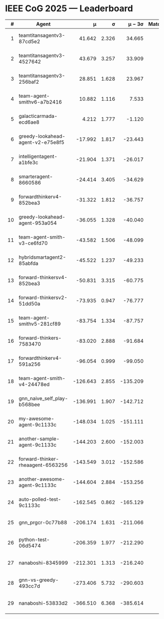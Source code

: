 # IEEE CoG 2025 — Leaderboard

| # | Agent | μ | σ | μ − 3σ | Matches | Updated |
|---:|---|---:|---:|---:|---:|---|
| 1 | teamtitansagentv3-87cd5e2 | 41.642 | 2.326 | 34.665 | 698 | 2025-08-17 17:21 |
| 2 | teamtitansagentv3-4527642 | 43.679 | 3.257 | 33.909 | 740 | 2025-08-17 17:21 |
| 3 | teamtitansagentv3-256baf2 | 28.851 | 1.628 | 23.967 | 738 | 2025-08-17 17:21 |
| 4 | team-agent-smithv6-a7b2416 | 10.882 | 1.116 | 7.533 | 720 | 2025-08-17 17:21 |
| 5 | galacticarmada-ecd6ae8 | 4.212 | 1.777 | -1.120 | 740 | 2025-08-17 17:21 |
| 6 | greedy-lookahead-agent-v2-e75e8f5 | -17.992 | 1.817 | -23.443 | 900 | 2025-08-17 17:21 |
| 7 | intelligentagent-a1bfe3c | -21.904 | 1.371 | -26.017 | 650 | 2025-08-17 17:21 |
| 8 | smarteragent-8660586 | -24.414 | 3.405 | -34.629 | 442 | 2025-08-17 17:21 |
| 9 | forwardthinkerv4-852bea3 | -31.322 | 1.812 | -36.757 | 568 | 2025-08-17 17:21 |
| 10 | greedy-lookahead-agent-953a054 | -36.055 | 1.328 | -40.040 | 620 | 2025-08-17 17:21 |
| 11 | team-agent-smith-v3-ce6fd70 | -43.582 | 1.506 | -48.099 | 680 | 2025-08-17 17:21 |
| 12 | hybridsmartagent2-85abfda | -45.522 | 1.237 | -49.233 | 680 | 2025-08-17 17:21 |
| 13 | forward-thinkersv4-852bea3 | -50.831 | 3.315 | -60.775 | 608 | 2025-08-17 17:21 |
| 14 | forward-thinkersv2-51dd50a | -73.935 | 0.947 | -76.777 | 674 | 2025-08-17 17:21 |
| 15 | team-agent-smithv5-281cf89 | -83.754 | 1.334 | -87.757 | 660 | 2025-08-17 17:21 |
| 16 | forward-thinkers-7583470 | -83.020 | 2.888 | -91.684 | 540 | 2025-08-17 17:21 |
| 17 | forwardthinkerv4-591a256 | -96.054 | 0.999 | -99.050 | 700 | 2025-08-17 17:21 |
| 18 | team-agent-smith-v4-24478ed | -126.643 | 2.855 | -135.209 | 740 | 2025-08-17 17:21 |
| 19 | gnn_naive_self_play-b568bee | -136.991 | 1.907 | -142.712 | 620 | 2025-08-17 17:21 |
| 20 | my-awesome-agent-9c1133c | -148.034 | 1.025 | -151.111 | 940 | 2025-08-17 17:21 |
| 21 | another-sample-agent-9c1133c | -144.203 | 2.600 | -152.003 | 780 | 2025-08-17 17:21 |
| 22 | forward-thinker-rheaagent-6563256 | -143.549 | 3.012 | -152.586 | 634 | 2025-08-17 17:21 |
| 23 | another-awesome-agent-9c1133c | -144.604 | 2.884 | -153.256 | 600 | 2025-08-17 17:21 |
| 24 | auto-polled-test-9c1133c | -162.545 | 0.862 | -165.129 | 680 | 2025-08-17 17:21 |
| 25 | gnn_prgcr-0c77b88 | -206.174 | 1.631 | -211.066 | 760 | 2025-08-17 17:21 |
| 26 | python-test-06d5474 | -206.359 | 1.977 | -212.290 | 560 | 2025-08-17 17:21 |
| 27 | nanaboshi-8345999 | -212.301 | 1.313 | -216.240 | 560 | 2025-08-17 17:21 |
| 28 | gnn-vs-greedy-493cc7d | -273.406 | 5.732 | -290.603 | 700 | 2025-08-17 17:21 |
| 29 | nanaboshi-53833d2 | -366.510 | 6.368 | -385.614 | 700 | 2025-08-17 17:21 |
